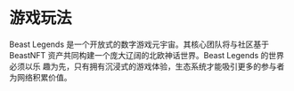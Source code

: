 # 游戏玩法

Beast Legends 是一个开放式的数字游戏元宇宙。其核心团队将与社区基于 BeastNFT 资产共同构建一个庞大辽阔的北欧神话世界。Beast Legends 的世界必须以乐 趣为先，只有拥有沉浸式的游戏体验，生态系统才能吸引更多的参与者为网络积累价值。
